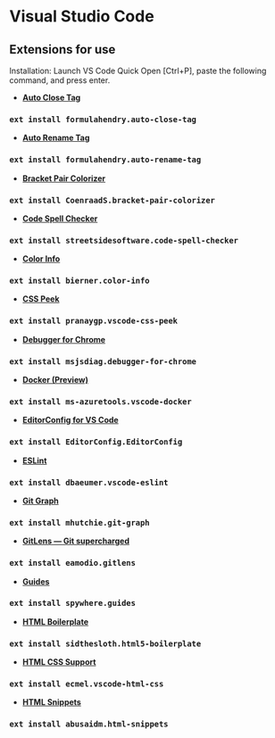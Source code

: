 # Visual Studio Code

## Extensions for use

Installation: Launch VS Code Quick Open [Ctrl+P], paste the following command, and press enter.

- **[Auto Close Tag](https://marketplace.visualstudio.com/items?itemName=formulahendry.auto-close-tag)**
### `ext install formulahendry.auto-close-tag`

- **[Auto Rename Tag](https://marketplace.visualstudio.com/items?itemName=formulahendry.auto-rename-tag)**
### `ext install formulahendry.auto-rename-tag`

- **[Bracket Pair Colorizer](https://marketplace.visualstudio.com/items?itemName=CoenraadS.bracket-pair-colorizer)**
### `ext install CoenraadS.bracket-pair-colorizer`

- **[Code Spell Checker](https://marketplace.visualstudio.com/items?itemName=streetsidesoftware.code-spell-checker)**
### `ext install streetsidesoftware.code-spell-checker`

- **[Color Info](https://marketplace.visualstudio.com/items?itemName=bierner.color-info)**
### `ext install bierner.color-info`

- **[CSS Peek](https://marketplace.visualstudio.com/items?itemName=pranaygp.vscode-css-peek)**
### `ext install pranaygp.vscode-css-peek`

- **[Debugger for Chrome](https://marketplace.visualstudio.com/items?itemName=msjsdiag.debugger-for-chrome)**
### `ext install msjsdiag.debugger-for-chrome`

- **[Docker (Preview)](https://marketplace.visualstudio.com/items?itemName=ms-azuretools.vscode-docker)**
### `ext install ms-azuretools.vscode-docker`

- **[EditorConfig for VS Code](https://marketplace.visualstudio.com/items?itemName=EditorConfig.EditorConfig)**
### `ext install EditorConfig.EditorConfig`

- **[ESLint](https://marketplace.visualstudio.com/items?itemName=dbaeumer.vscode-eslint)**
### `ext install dbaeumer.vscode-eslint`

- **[Git Graph](https://marketplace.visualstudio.com/items?itemName=mhutchie.git-graph)**
### `ext install mhutchie.git-graph`

- **[GitLens — Git supercharged](https://marketplace.visualstudio.com/items?itemName=eamodio.gitlens)**
### `ext install eamodio.gitlens`

- **[Guides](https://marketplace.visualstudio.com/items?itemName=spywhere.guides)**
### `ext install spywhere.guides`

- **[HTML Boilerplate](https://marketplace.visualstudio.com/items?itemName=sidthesloth.html5-boilerplate)**
### `ext install sidthesloth.html5-boilerplate`

- **[HTML CSS Support](https://marketplace.visualstudio.com/items?itemName=ecmel.vscode-html-css)**
### `ext install ecmel.vscode-html-css`

- **[HTML Snippets](https://marketplace.visualstudio.com/items?itemName=abusaidm.html-snippets)**
### `ext install abusaidm.html-snippets`